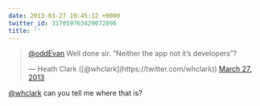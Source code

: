```yaml
---
date: 2013-03-27 19:45:12 +0000
twitter_id: 317059763429072896
title: ''
---
```


<blockquote class="twitter-tweet"><p lang="en" dir="ltr"><a href="https://twitter.com/oddEvan?ref_src=twsrc%5Etfw">@oddEvan</a> Well done sir. “Neither the app not it’s developers”?</p>&mdash; Heath Clark ([@whclark](https://twitter.com/whclark)) <a href="https://twitter.com/whclark/status/317056995326824450?ref_src=twsrc%5Etfw">March 27, 2013</a></blockquote>
<script async src="https://platform.twitter.com/widgets.js" charset="utf-8"></script>

[@whclark](https://twitter.com/whclark) can you tell me where that is?
